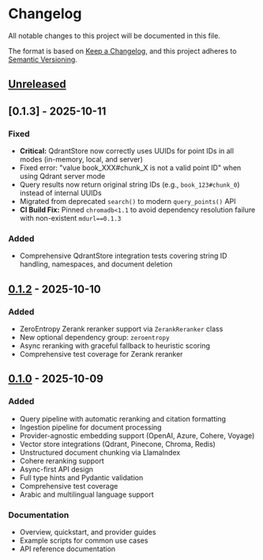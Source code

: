 # Changelog

All notable changes to this project will be documented in this file.

The format is based on [Keep a Changelog](https://keepachangelog.com/en/1.0.0/),
and this project adheres to [Semantic Versioning](https://semver.org/spec/v2.0.0.html).

## [Unreleased]

## [0.1.3] - 2025-10-11

### Fixed
- **Critical:** QdrantStore now correctly uses UUIDs for point IDs in all modes (in-memory, local, and server)
- Fixed error: "value book_XXX#chunk_X is not a valid point ID" when using Qdrant server mode
- Query results now return original string IDs (e.g., `book_123#chunk_0`) instead of internal UUIDs
- Migrated from deprecated `search()` to modern `query_points()` API
- **CI Build Fix:** Pinned `chromadb<1.1` to avoid dependency resolution failure with non-existent `mdurl==0.1.3`

### Added
- Comprehensive QdrantStore integration tests covering string ID handling, namespaces, and document deletion

## [0.1.2] - 2025-10-10

### Added
- ZeroEntropy Zerank reranker support via `ZerankReranker` class
- New optional dependency group: `zeroentropy`
- Async reranking with graceful fallback to heuristic scoring
- Comprehensive test coverage for Zerank reranker

## [0.1.0] - 2025-10-09

### Added
- Query pipeline with automatic reranking and citation formatting
- Ingestion pipeline for document processing
- Provider-agnostic embedding support (OpenAI, Azure, Cohere, Voyage)
- Vector store integrations (Qdrant, Pinecone, Chroma, Redis)
- Unstructured document chunking via LlamaIndex
- Cohere reranking support
- Async-first API design
- Full type hints and Pydantic validation
- Comprehensive test coverage
- Arabic and multilingual language support

### Documentation
- Overview, quickstart, and provider guides
- Example scripts for common use cases
- API reference documentation

[Unreleased]: https://github.com/nuhatech/maktaba/compare/v0.1.2...HEAD
[0.1.2]: https://github.com/nuhatech/maktaba/compare/v0.1.0...v0.1.2
[0.1.0]: https://github.com/nuhatech/maktaba/releases/tag/v0.1.0
